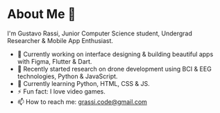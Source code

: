 # About Me 👋
I'm Gustavo Rassi, Junior Computer Science student, Undergrad Researcher & Mobile App Enthusiast.
- 🔭 Currently working on interface designing & building beautiful apps with Figma, Flutter & Dart.
- 🔬 Recently started research on drone development using BCI & EEG technologies, Python & JavaScript.
- 🌱 Currently learning Python, HTML, CSS & JS.
- ⚡ Fun fact: I love video games.
- 📫 How to reach me: grassi.code@gmail.com
<!--
**GustavoRassi/GustavoRassi** is a ✨ _special_ ✨ repository because its `README.md` (this file) appears on your GitHub profile.

Here are some ideas to get you started:

- 👯 I’m looking to collaborate on ...
- 🤔 I’m looking for help with ...
- 💬 Ask me about ...
- 😄 Pronouns: ...
- ⚡ Fun fact: ...
-->
